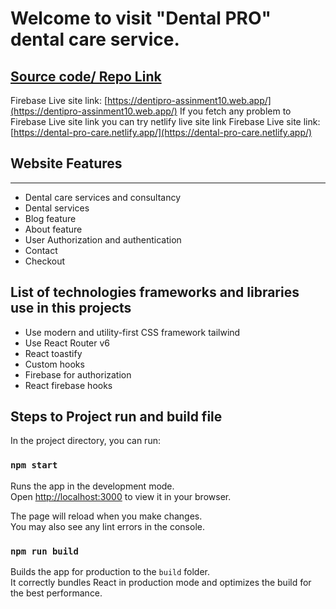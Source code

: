 # Welcome to visit "Dental PRO" dental care service.

## [Source code/ Repo Link](https://github.com/programming-hero-web-course-4/independent-service-provider-tilok-wp)

Firebase Live site link: [https://dentipro-assinment10.web.app/](https://dentipro-assinment10.web.app/)
If you fetch any problem to Firebase Live site link you can try netlify live site link
Firebase Live site link: [https://dental-pro-care.netlify.app/](https://dental-pro-care.netlify.app/)

## Website Features

---

- Dental care services and consultancy
- Dental services
- Blog feature
- About feature
- User Authorization and authentication
- Contact
- Checkout

## List of technologies frameworks and libraries use in this projects

- Use modern and utility-first CSS framework tailwind
- Use React Router v6
- React toastify
- Custom hooks
- Firebase for authorization
- React firebase hooks

## Steps to Project run and build file

In the project directory, you can run:

### `npm start`

Runs the app in the development mode.\
Open [http://localhost:3000](http://localhost:3000) to view it in your browser.

The page will reload when you make changes.\
You may also see any lint errors in the console.

### `npm run build`

Builds the app for production to the `build` folder.\
It correctly bundles React in production mode and optimizes the build for the best performance.
